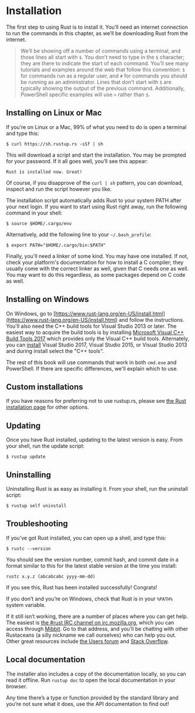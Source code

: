 # Installation

The first step to using Rust is to install it. You’ll need an internet
connection to run the commands in this chapter, as we’ll be downloading Rust
from the internet.

> We’ll be showing off a number of commands using a terminal, and those lines
> all start with `$`. You don’t need to type in the `$` character; they are
> there to indicate the start of each command. You’ll see many tutorials and
> examples around the web that follow this convention: `$` for commands run as
> a regular user, and `#` for commands you should be running as an
> administrator. Lines that don’t start with `$` are typically showing the
> output of the previous command. Additionally, PowerShell specific examples
> will use `>` rather than `$`.

## Installing on Linux or Mac

If you’re on Linux or a Mac, 99% of what you need to do is open a terminal
and type this:

```text
$ curl https://sh.rustup.rs -sSf | sh
```

This will download a script and start the installation. You may be prompted for
your password. If it all goes well, you’ll see this appear:

```text
Rust is installed now. Great!
```

Of course, if you disapprove of the `curl | sh` pattern, you can download, inspect
and run the script however you like.

The installation script automatically adds Rust to your system PATH after
your next login. If you want to start using Rust right away, run the
following command in your shell:

```text
$ source $HOME/.cargo/env
```

Alternatively, add the following line to your `~/.bash_profile`:

```text
$ export PATH="$HOME/.cargo/bin:$PATH"
```

Finally, you'll need a linker of some kind. You may have one installed. If
not, check your platform's documentation for how to install a C compiler;
they usually come with the correct linker as well, given that C needs one
as well. You may want to do this regardless, as some packages depend on C
code as well.

## Installing on Windows

On Windows, go to
[https://www.rust-lang.org/en-US/install.html](https://www.rust-lang.org/en-US/install.html)
and follow the instructions. You'll also need the C++ build tools for Visual
Studio 2013 or later. The easiest way to acquire the build tools is by
installing [Microsoft Visual C++ Build Tools
2017](https://www.visualstudio.com/downloads/#build-tools-for-visual-studio-2017)
which provides only the Visual C++ build tools. Alternately, you can
[install](https://www.visualstudio.com/downloads/#build-tools-for-visual-studio-2017)
Visual Studio 2017, Visual Studio 2015, or Visual Studio 2013 and during
install select the "C++ tools".

The rest of this book will use commands that work in both `cmd.exe` and
PowerShell. If there are specific differences, we'll explain which to use.

## Custom installations

If you have reasons for preferring not to use rustup.rs, please see [the Rust
installation page](https://www.rust-lang.org/install.html) for other options.

## Updating

Once you have Rust installed, updating to the latest version is easy.
From your shell, run the update script:

```text
$ rustup update
```

## Uninstalling

Uninstalling Rust is as easy as installing it. From your shell, run
the uninstall script:

```text
$ rustup self uninstall
```

## Troubleshooting

If you’ve got Rust installed, you can open up a shell, and type this:

```text
$ rustc --version
```

You should see the version number, commit hash, and commit date in a format
similar to this for the latest stable version at the time you install:

```text
rustc x.y.z (abcabcabc yyyy-mm-dd)
```

If you see this, Rust has been installed successfully!
Congrats!

If you don’t and you’re on Windows, check that Rust is in your `%PATH%` system
variable.

If it still isn’t working, there are a number of places where you can get help.
The easiest is [the #rust IRC channel on irc.mozilla.org][irc]<!-- ignore -->,
which you can access through [Mibbit][mibbit]. Go to that address, and you’ll
be chatting with other Rustaceans (a silly nickname we call ourselves) who can
help you out. Other great resources include [the Users forum][users] and
[Stack Overflow][stackoverflow].

[irc]: irc://irc.mozilla.org/#rust
[mibbit]: http://chat.mibbit.com/?server=irc.mozilla.org&channel=%23rust
[users]: https://users.rust-lang.org/
[stackoverflow]: http://stackoverflow.com/questions/tagged/rust

## Local documentation

The installer also includes a copy of the documentation locally, so you can
read it offline. Run `rustup doc` to open the local documentation in your
browser.

Any time there’s a type or function provided by the standard library and you’re
not sure what it does, use the API documentation to find out!
